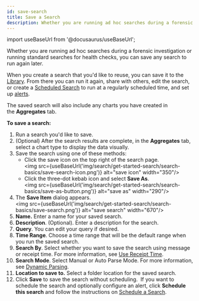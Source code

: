 ```yaml
---
id: save-search
title: Save a Search
description: Whether you are running ad hoc searches during a forensic investigation or running standard searches for health checks, you can save any search to run later.
---
```


import useBaseUrl from '@docusaurus/useBaseUrl';

Whether you are running ad hoc searches during a forensic investigation or running standard searches for health checks, you can save any search to run again later.

When you create a search that you'd like to reuse, you can save it to the [Library](/docs/get-started/library). From there you can run it again, share with others, edit the search, or create a [Scheduled Search](../../../alerts/scheduled-searches/schedule-search.md) to run at a regularly scheduled time, and set up [alerts](/docs/alerts). 

The saved search will also include any charts you have created in the **Aggregates** tab. 

**To save a search:**

1. Run a search you'd like to save.
1. (Optional) After the search results are complete, in the **Aggregates** tab, select a chart type to display the data visually. 
1. Save the search using one of these methods:
    * Click the save icon on the top right of the search page. <br/><img src={useBaseUrl('img/search/get-started-search/search-basics/save-search-icon.png')} alt="save icon" width="350"/>
    * Click the three-dot kebab icon and select **Save As**. <br/><img src={useBaseUrl('img/search/get-started-search/search-basics/save-as-button.png')} alt="save as" width="290"/>
1. The **Save Item** dialog appears. <br/><img src={useBaseUrl('img/search/get-started-search/search-basics/save-search.png')} alt="save search" width="670"/>
1. **Name.** Enter a name for your saved search.
1. **Description**. (Optional). Enter a description for the search. 
1. **Query**. You can edit your query if desired.
1. **Time Range**. Choose a time range that will be the default range when you run the saved search.
1.  **Search By**. Select whether you want to save the search using message or receipt time. For more information, see [Use Receipt Time](../build-search/use-receipt-time.md).
1. **Search Mode**. Select Manual or Auto Parse Mode. For more information, see [Dynamic Parsing](../build-search/dynamic-parsing.md).
1. **Location to save to.** Select a folder location for the saved search.
1. Click **Save** to save the search without scheduling.  If you want to schedule the search and optionally configure an alert, click **Schedule this search** and follow the instructions on [Schedule a Search](../../../alerts/scheduled-searches/schedule-search.md). 
